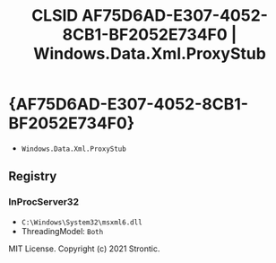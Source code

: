 ﻿---
title: "CLSID AF75D6AD-E307-4052-8CB1-BF2052E734F0 | Windows.Data.Xml.ProxyStub"
excerpt: What is COM-Object CLSID AF75D6AD-E307-4052-8CB1-BF2052E734F0?
---

# {AF75D6AD-E307-4052-8CB1-BF2052E734F0}

* `Windows.Data.Xml.ProxyStub`

## Registry


### InProcServer32

* `C:\Windows\System32\msxml6.dll`
* ThreadingModel: `Both`

MIT License. Copyright (c) 2021 Strontic.


